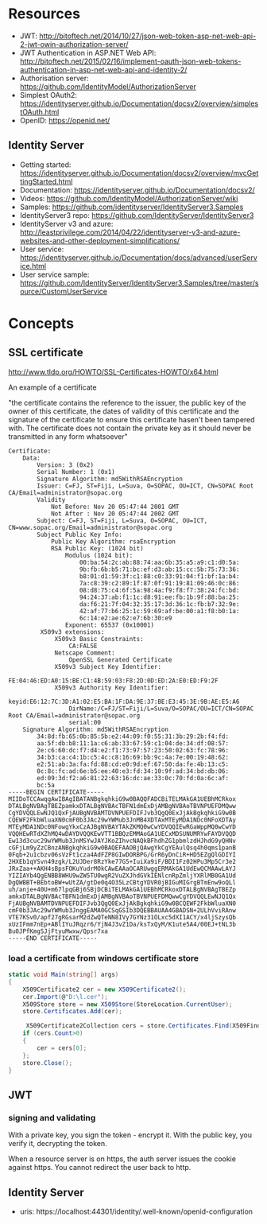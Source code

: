 # Resources

* JWT: http://bitoftech.net/2014/10/27/json-web-token-asp-net-web-api-2-jwt-owin-authorization-server/
* JWT Authentication in ASP.NET Web API: http://bitoftech.net/2015/02/16/implement-oauth-json-web-tokens-authentication-in-asp-net-web-api-and-identity-2/
* Authorisation server: https://github.com/IdentityModel/AuthorizationServer
* Simplest OAuth2: https://identityserver.github.io/Documentation/docsv2/overview/simplestOAuth.html
* OpenID: https://openid.net/

## Identity Server

* Getting started: https://identityserver.github.io/Documentation/docsv2/overview/mvcGettingStarted.html
* Documentation: https://identityserver.github.io/Documentation/docsv2/
* Videos: https://github.com/IdentityModel/AuthorizationServer/wiki
* Samples: https://github.com/identityserver/IdentityServer3.Samples
* IdentityServer3 repo: https://github.com/IdentityServer/IdentityServer3
* IdentityServer v3 and azure: http://leastprivilege.com/2014/04/22/identityserver-v3-and-azure-websites-and-other-deployment-simplifications/
* User service: https://identityserver.github.io/Documentation/docs/advanced/userService.html
* User service sample: https://github.com/IdentityServer/IdentityServer3.Samples/tree/master/source/CustomUserService

# Concepts

## SSL certificate

http://www.tldp.org/HOWTO/SSL-Certificates-HOWTO/x64.html

An example of a certificate

"the certificate contains the reference to the issuer, the public key of the owner of this certificate, the dates of validity of this certificate and the signature of the certificate to ensure this certificate hasen't been tampered with. The certificate does not contain the private key as it should never be transmitted in any form whatsoever"

```
Certificate: 
    Data: 
        Version: 3 (0x2) 
        Serial Number: 1 (0x1) 
        Signature Algorithm: md5WithRSAEncryption 
        Issuer: C=FJ, ST=Fiji, L=Suva, O=SOPAC, OU=ICT, CN=SOPAC Root CA/Email=administrator@sopac.org 
        Validity 
            Not Before: Nov 20 05:47:44 2001 GMT 
            Not After : Nov 20 05:47:44 2002 GMT 
        Subject: C=FJ, ST=Fiji, L=Suva, O=SOPAC, OU=ICT, CN=www.sopac.org/Email=administrator@sopac.org 
        Subject Public Key Info: 
            Public Key Algorithm: rsaEncryption  
            RSA Public Key: (1024 bit) 
                Modulus (1024 bit): 
                    00:ba:54:2c:ab:88:74:aa:6b:35:a5:a9:c1:d0:5a: 
                    9b:fb:6b:b5:71:bc:ef:d3:ab:15:cc:5b:75:73:36: 
                    b8:01:d1:59:3f:c1:88:c0:33:91:04:f1:bf:1a:b4: 
                    7a:c8:39:c2:89:1f:87:0f:91:19:81:09:46:0c:86: 
                    08:d8:75:c4:6f:5a:98:4a:f9:f8:f7:38:24:fc:bd: 
                    94:24:37:ab:f1:1c:d8:91:ee:fb:1b:9f:88:ba:25: 
                    da:f6:21:7f:04:32:35:17:3d:36:1c:fb:b7:32:9e: 
                    42:af:77:b6:25:1c:59:69:af:be:00:a1:f8:b0:1a: 
                    6c:14:e2:ae:62:e7:6b:30:e9 
                Exponent: 65537 (0x10001) 
         X509v3 extensions: 
             X509v3 Basic Constraints: 
                 CA:FALSE 
             Netscape Comment: 
                 OpenSSL Generated Certificate
             X509v3 Subject Key Identifier:
                 FE:04:46:ED:A0:15:BE:C1:4B:59:03:F8:2D:0D:ED:2A:E0:ED:F9:2F 
             X509v3 Authority Key Identifier:
                 keyid:E6:12:7C:3D:A1:02:E5:BA:1F:DA:9E:37:BE:E3:45:3E:9B:AE:E5:A6 
                 DirName:/C=FJ/ST=Fiji/L=Suva/O=SOPAC/OU=ICT/CN=SOPAC Root CA/Email=administrator@sopac.org 
                 serial:00
    Signature Algorithm: md5WithRSAEncryption
        34:8d:fb:65:0b:85:5b:e2:44:09:f0:55:31:3b:29:2b:f4:fd: 
        aa:5f:db:b8:11:1a:c6:ab:33:67:59:c1:04:de:34:df:08:57: 
        2e:c6:60:dc:f7:d4:e2:f1:73:97:57:23:50:02:63:fc:78:96: 
        34:b3:ca:c4:1b:c5:4c:c8:16:69:bb:9c:4a:7e:00:19:48:62: 
        e2:51:ab:3a:fa:fd:88:cd:e0:9d:ef:67:50:da:fe:4b:13:c5: 
        0c:8c:fc:ad:6e:b5:ee:40:e3:fd:34:10:9f:ad:34:bd:db:06: 
        ed:09:3d:f2:a6:81:22:63:16:dc:ae:33:0c:70:fd:0a:6c:af:
        bc:5a 
-----BEGIN CERTIFICATE----- 
MIIDoTCCAwqgAwIBAgIBATANBgkqhkiG9w0BAQQFADCBiTELMAkGA1UEBhMCRkox 
DTALBgNVBAgTBEZpamkxDTALBgNVBAcTBFN1dmExDjAMBgNVBAoTBVNPUEFDMQww 
CgYDVQQLEwNJQ1QxFjAUBgNVBAMTDVNPUEFDIFJvb3QgQ0ExJjAkBgkqhkiG9w0B 
CQEWF2FkbWluaXN0cmF0b3JAc29wYWMub3JnMB4XDTAxMTEyMDA1NDc0NFoXDTAy 
MTEyMDA1NDc0NFowgYkxCzAJBgNVBAYTAkZKMQ0wCwYDVQQIEwRGaWppMQ0wCwYD 
VQQHEwRTdXZhMQ4wDAYDVQQKEwVTT1BBQzEMMAoGA1UECxMDSUNUMRYwFAYDVQQD 
Ew13d3cuc29wYWMub3JnMSYwJAYJKoZIhvcNAQkBFhdhZG1pbmlzdHJhdG9yQHNv 
cGFjLm9yZzCBnzANBgkqhkiG9w0BAQEFAAOBjQAwgYkCgYEAulQsq4h0qms1panB 
0Fqb+2u1cbzv06sVzFt1cza4AdFZP8GIwDORBPG/GrR6yDnCiR+HD5EZgQlGDIYI 
2HXEb1qYSvn49zgk/L2UJDer8RzYke77G5+IuiXa9iF/BDI1Fz02HPu3Mp5Cr3e2 
JRxZaa++AKH4sBpsFOKuYudrMOkCAwEAAaOCARUwggERMAkGA1UdEwQCMAAwLAYJ 
YIZIAYb4QgENBB8WHU9wZW5TU0wgR2VuZXJhdGVkIENlcnRpZmljYXRlMB0GA1Ud
DgQWBBT+BEbtoBW+wUtZA/gtDe0q4O35LzCBtgYDVR0jBIGuMIGrgBTmEnw9oQLl 
uh/anje+40U+m67lpqGBj6SBjDCBiTELMAkGA1UEBhMCRkoxDTALBgNVBAgTBEZp 
amkxDTALBgNVBAcTBFN1dmExDjAMBgNVBAoTBVNPUEFDMQwwCgYDVQQLEwNJQ1Qx 
FjAUBgNVBAMTDVNPUEFDIFJvb3QgQ0ExJjAkBgkqhkiG9w0BCQEWF2FkbWluaXN0 
cmF0b3JAc29wYWMub3JnggEAMA0GCSqGSIb3DQEBBAUAA4GBADSN+2ULhVviRAnw 
VTE7KSv0/apf27gRGsarM2dZwQTeNN8IVy7GYNz31OLxc5dXI1ACY/x4ljSzysQb 
xUzIFmm7nEp+ABlIYuJRqzr6/YjN4J3vZ1Da/ksTxQyM/K1ute5A4/00EJ+tNL3b 
Bu0JPfKmgSJjFtyuMwxw/Qpsr7xa
-----END CERTIFICATE-----
```


### load a certificate from windows certificate store

```csharp
static void Main(string[] args)
{
    X509Certificate2 cer = new X509Certificate2();
    cer.Import(@"D:\l.cer");
    X509Store store = new X509Store(StoreLocation.CurrentUser);
    store.Certificates.Add(cer);

     X509Certificate2Collection cers = store.Certificates.Find(X509FindType.FindBySubjectName, "My Cert's Subject Name", false);
    if (cers.Count>0)
    {
        cer = cers[0];
    };
    store.Close();
}
```

## JWT

### signing and validating

With a private key, you sign the token - encrypt it. With the public key, you verify it, decrypting the token.

When a resource server is on https, the auth server issues the cookie against https. You cannot redirect the user back to http.

## Identity Server

* uris: https://localhost:44301/identity/.well-known/openid-configuration
